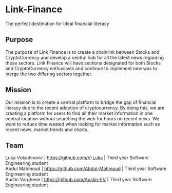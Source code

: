 # Link-Finance
The perfect destination for ideal financial literacy

## Purpose
The purpose of Link Finance is to create a chainlink between Stocks and CryptoCurrency and develop a central hub for all the latest news regarding these sectors. Link Finance will have sections designated for both Stocks and CryptoCurrency enthusiasts and continue to implement new was to merge the two differing sectors together.

## Mission
Our mission is to create a central platform to bridge the gap of financial literacy due to the recent adoption of cryptocurrency. By doing this, we are creating a platform for users to find all their market information in one central location without searching the web for hours on recent news. We want to reduce time wasted when looking for market information such as recent news, market trends and charts.

## Team
Luka Vukadinovic | https://github.com/V-Luka | Third year Software Engineering student <br>
Abdul Mahmoud | https://github.com/Abdul-Mahmoud | Third year Software Engineering student <br>
Austin Varghese | https://github.com/Austin-FV | Third year Software Engineering student <br>
